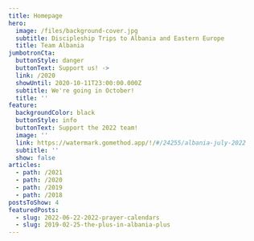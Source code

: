 ```yaml
---
title: Homepage
hero:
  image: /files/background-cover.jpg
  subtitle: Discipleship Trips to Albania and Eastern Europe
  title: Team Albania
jumbotronCta:
  buttonStyle: danger
  buttonText: Support us! ->
  link: /2020
  showUntil: 2020-10-11T23:00:00.000Z
  subtitle: We're going in October!
  title: ''
feature:
  backgroundColor: black
  buttonStyle: info
  buttonText: Support the 2022 team!
  image: ''
  link: https://watermark.gomethod.app/!/#/24255/albania-july-2022
  subtitle: ''
  show: false
articles:
  - path: /2021
  - path: /2020
  - path: /2019
  - path: /2018
postsToShow: 4
featuredPosts:
  - slug: 2022-06-22-2022-prayer-calendars
  - slug: 2019-02-25-the-plus-in-albania-plus
---
```


